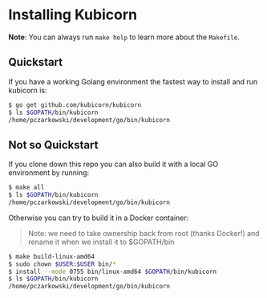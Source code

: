 # Installing Kubicorn

**Note**: You can always run `make help` to learn more about the `Makefile`.

## Quickstart

If you have a working Golang environment the fastest way to install and run
kubicorn is:

```bash
$ go get github.com/kubicorn/kubicorn
$ ls $GOPATH/bin/kubicorn
/home/pczarkowski/development/go/bin/kubicorn
```

## Not so Quickstart

If you clone down this repo you can also build it with a local GO environment by running:

```bash
$ make all
$ ls $GOPATH/bin/kubicorn
/home/pczarkowski/development/go/bin/kubicorn
```

Otherwise you can try to build it in a Docker container:

> Note: we need to take ownership back from root (thanks Docker!) and rename
  it when we install it to $GOPATH/bin


```bash
$ make build-linux-amd64
$ sudo chown $USER:$USER bin/*
$ install --mode 0755 bin/linux-amd64 $GOPATH/bin/kubicorn
$ ls $GOPATH/bin/kubicorn
/home/pczarkowski/development/go/bin/kubicorn
```
